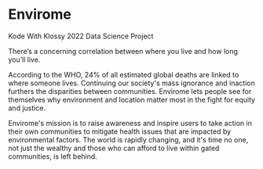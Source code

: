 # Envirome
Kode With Klossy 2022 Data Science Project

There’s a concerning correlation between where you live and how long you’ll live.

According to the WHO, 24% of all estimated global deaths are linked to where someone lives. Continuing our society's mass ignorance and inaction furthers the disparities between communities.
Envirome lets people see for themselves why environment and location matter most in the fight for equity and justice.


Envirome's mission is to raise awareness and inspire users to take action in their own communities to mitigate health issues that are impacted by environmental factors. The world is rapidly changing, and it's time no one, not just the wealthy and those who can afford to live within gated communities, is left behind.



